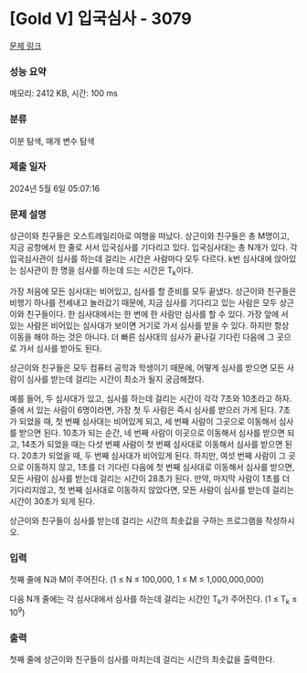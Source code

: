 # [Gold V] 입국심사 - 3079 

[문제 링크](https://www.acmicpc.net/problem/3079) 

### 성능 요약

메모리: 2412 KB, 시간: 100 ms

### 분류

이분 탐색, 매개 변수 탐색

### 제출 일자

2024년 5월 6일 05:07:16

### 문제 설명

<p>상근이와 친구들은 오스트레일리아로 여행을 떠났다. 상근이와 친구들은 총 M명이고, 지금 공항에서 한 줄로 서서 입국심사를 기다리고 있다. 입국심사대는 총 N개가 있다. 각 입국심사관이 심사를 하는데 걸리는 시간은 사람마다 모두 다르다. k번 심사대에 앉아있는 심사관이 한 명을 심사를 하는데 드는 시간은 T<sub>k</sub>이다.</p>

<p>가장 처음에 모든 심사대는 비어있고, 심사를 할 준비를 모두 끝냈다. 상근이와 친구들은 비행기 하나를 전세내고 놀러갔기 때문에, 지금 심사를 기다리고 있는 사람은 모두 상근이와 친구들이다. 한 심사대에서는 한 번에 한 사람만 심사를 할 수 있다. 가장 앞에 서 있는 사람은 비어있는 심사대가 보이면 거기로 가서 심사를 받을 수 있다. 하지만 항상 이동을 해야 하는 것은 아니다. 더 빠른 심사대의 심사가 끝나길 기다린 다음에 그 곳으로 가서 심사를 받아도 된다.</p>

<p>상근이와 친구들은 모두 컴퓨터 공학과 학생이기 때문에, 어떻게 심사를 받으면 모든 사람이 심사를 받는데 걸리는 시간이 최소가 될지 궁금해졌다.</p>

<p>예를 들어, 두 심사대가 있고, 심사를 하는데 걸리는 시간이 각각 7초와 10초라고 하자. 줄에 서 있는 사람이 6명이라면, 가장 첫 두 사람은 즉시 심사를 받으러 가게 된다. 7초가 되었을 때, 첫 번째 심사대는 비어있게 되고, 세 번째 사람이 그곳으로 이동해서 심사를 받으면 된다. 10초가 되는 순간, 네 번째 사람이 이곳으로 이동해서 심사를 받으면 되고, 14초가 되었을 때는 다섯 번째 사람이 첫 번째 심사대로 이동해서 심사를 받으면 된다. 20초가 되었을 때, 두 번째 심사대가 비어있게 된다. 하지만, 여섯 번째 사람이 그 곳으로 이동하지 않고, 1초를 더 기다린 다음에 첫 번째 심사대로 이동해서 심사를 받으면, 모든 사람이 심사를 받는데 걸리는 시간이 28초가 된다. 만약, 마지막 사람이 1초를 더 기다리지않고, 첫 번째 심사대로 이동하지 않았다면, 모든 사람이 심사를 받는데 걸리는 시간이 30초가 되게 된다.</p>

<p>상근이와 친구들이 심사를 받는데 걸리는 시간의 최솟값을 구하는 프로그램을 작성하시오.</p>

### 입력 

 <p>첫째 줄에 N과 M이 주어진다. (1 ≤ N ≤ 100,000, 1 ≤ M ≤ 1,000,000,000)</p>

<p>다음 N개 줄에는 각 심사대에서 심사를 하는데 걸리는 시간인 T<sub>k</sub>가 주어진다. (1 ≤ T<sub>k</sub> ≤ 10<sup>9</sup>)</p>

### 출력 

 <p>첫째 줄에 상근이와 친구들이 심사를 마치는데 걸리는 시간의 최솟값을 출력한다. </p>

